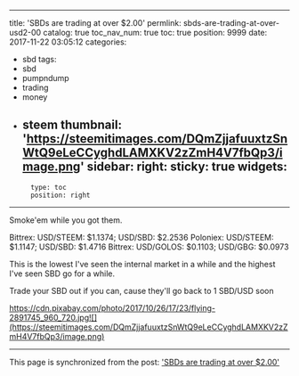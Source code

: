 
---
title: 'SBDs are trading at over $2.00'
permlink: sbds-are-trading-at-over-usd2-00
catalog: true
toc_nav_num: true
toc: true
position: 9999
date: 2017-11-22 03:05:12
categories:
- sbd
tags:
- sbd
- pumpndump
- trading
- money
- steem
thumbnail: 'https://steemitimages.com/DQmZjjafuuxtzSnWtQ9eLeCCyghdLAMXKV2zZmH4V7fbQp3/image.png'
sidebar:
    right:
        sticky: true
widgets:
    -
        type: toc
        position: right
---


Smoke'em while you got them.

Bittrex: USD/STEEM: $1.1374; USD/SBD: $2.2536
Poloniex: USD/STEEM: $1.1147; USD/SBD: $1.4716
Bittrex: USD/GOLOS: $0.1103; USD/GBG: $0.0973

This is the lowest I've seen the internal market in a while and the highest I've seen SBD go for a while.

Trade your SBD out if you can, cause they'll go back to 1 SBD/USD soon

https://cdn.pixabay.com/photo/2017/10/26/17/23/flying-2891745_960_720.jpg![](https://steemitimages.com/DQmZjjafuuxtzSnWtQ9eLeCCyghdLAMXKV2zZmH4V7fbQp3/image.png)

- - -

This page is synchronized from the post: ['SBDs are trading at over $2.00'](https://steemit.com/@aggroed/sbds-are-trading-at-over-usd2-00)
